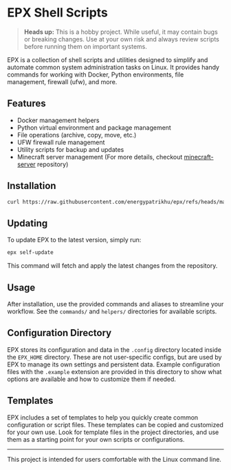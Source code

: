 # EPX Shell Scripts

> **Heads up:** This is a hobby project. While useful, it may contain bugs or breaking changes. Use at your own risk and always review scripts before running them on important systems.

EPX is a collection of shell scripts and utilities designed to simplify and automate common system administration tasks on Linux. It provides handy commands for working with Docker, Python environments, file management, firewall (ufw), and more.

## Features
- Docker management helpers
- Python virtual environment and package management
- File operations (archive, copy, move, etc.)
- UFW firewall rule management
- Utility scripts for backup and updates
- Minecraft server management (For more details, checkout [minecraft-server](https://github.com/energypatrikhu/minecraft-server) repository)

## Installation
```bash
curl https://raw.githubusercontent.com/energypatrikhu/epx/refs/heads/main/install.sh | sudo bash -
```

## Updating
To update EPX to the latest version, simply run:
```bash
epx self-update
```
This command will fetch and apply the latest changes from the repository.

## Usage
After installation, use the provided commands and aliases to streamline your workflow. See the `commands/` and `helpers/` directories for available scripts.

## Configuration Directory

EPX stores its configuration and data in the `.config` directory located inside the `EPX_HOME` directory. These are not user-specific configs, but are used by EPX to manage its own settings and persistent data. Example configuration files with the `.example` extension are provided in this directory to show what options are available and how to customize them if needed.

## Templates

EPX includes a set of templates to help you quickly create common configuration or script files. These templates can be copied and customized for your own use. Look for template files in the project directories, and use them as a starting point for your own scripts or configurations.

---
This project is intended for users comfortable with the Linux command line.

